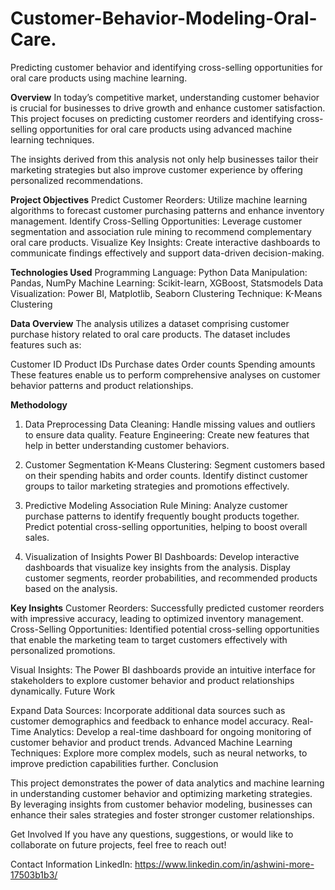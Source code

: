 # Customer-Behavior-Modeling-Oral-Care.
Predicting customer behavior and identifying cross-selling opportunities for oral care products using machine learning.

**Overview**
In today’s competitive market, understanding customer behavior is crucial for businesses to drive growth and enhance customer satisfaction. This project focuses on predicting customer reorders and identifying cross-selling opportunities for oral care products using advanced machine learning techniques.

The insights derived from this analysis not only help businesses tailor their marketing strategies but also improve customer experience by offering personalized recommendations.

**Project Objectives**
Predict Customer Reorders: Utilize machine learning algorithms to forecast customer purchasing patterns and enhance inventory management.
Identify Cross-Selling Opportunities: Leverage customer segmentation and association rule mining to recommend complementary oral care products.
Visualize Key Insights: Create interactive dashboards to communicate findings effectively and support data-driven decision-making.

**Technologies Used**
Programming Language: Python
Data Manipulation: Pandas, NumPy
Machine Learning: Scikit-learn, XGBoost, Statsmodels
Data Visualization: Power BI, Matplotlib, Seaborn
Clustering Technique: K-Means Clustering

**Data Overview**
The analysis utilizes a dataset comprising customer purchase history related to oral care products. The dataset includes features such as:

Customer ID
Product IDs
Purchase dates
Order counts
Spending amounts
These features enable us to perform comprehensive analyses on customer behavior patterns and product relationships.

**Methodology**
1. Data Preprocessing
Data Cleaning: Handle missing values and outliers to ensure data quality.
Feature Engineering: Create new features that help in better understanding customer behaviors.

2. Customer Segmentation
K-Means Clustering:
Segment customers based on their spending habits and order counts.
Identify distinct customer groups to tailor marketing strategies and promotions effectively.

3. Predictive Modeling
Association Rule Mining:
Analyze customer purchase patterns to identify frequently bought products together.
Predict potential cross-selling opportunities, helping to boost overall sales.

4. Visualization of Insights
Power BI Dashboards:
Develop interactive dashboards that visualize key insights from the analysis.
Display customer segments, reorder probabilities, and recommended products based on the analysis.

**Key Insights**
Customer Reorders:
Successfully predicted customer reorders with impressive accuracy, leading to optimized inventory management.
Cross-Selling Opportunities:
Identified potential cross-selling opportunities that enable the marketing team to target customers effectively with personalized promotions.

Visual Insights:
The Power BI dashboards provide an intuitive interface for stakeholders to explore customer behavior and product relationships dynamically.
Future Work

Expand Data Sources: Incorporate additional data sources such as customer demographics and feedback to enhance model accuracy.
Real-Time Analytics: Develop a real-time dashboard for ongoing monitoring of customer behavior and product trends.
Advanced Machine Learning Techniques: Explore more complex models, such as neural networks, to improve prediction capabilities further.
Conclusion

This project demonstrates the power of data analytics and machine learning in understanding customer behavior and optimizing marketing strategies. By leveraging insights from customer behavior modeling, businesses can enhance their sales strategies and foster stronger customer relationships.

Get Involved
If you have any questions, suggestions, or would like to collaborate on future projects, feel free to reach out!

Contact Information
LinkedIn: https://www.linkedin.com/in/ashwini-more-17503b1b3/
